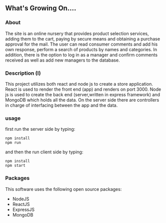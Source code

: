 ## What's Growing On....

### About

The site is an online nursery that provides product selection services, 
adding them to the cart, paying by secure means and obtaining a purchase approval for the mail.
The user can read consumer comments and add his own response,
perform a search of products by names and categories.
In addition, there is the option to log in as a manager and confirm
comments received as well as add new managers to the database. 

### Description (l)
This project utilizes both react and node js to create a store application.
React is used to render the front end (app) and renders on port 3000.
Node js is used to create the back end 
(server,written in express framework) and MongoDB which holds all the data.
On the server side there are controllers in charge of
interfacing between the app and the data.
 
### usage 
first run the server side by typing:
```
npm install
npm run
```
and then the run client side  by typing:
```
npm install
npm start
```

### Packages
This software uses the following open source packages:
- NodeJS
- ReactJS
- ExpressJS
- MongoDB